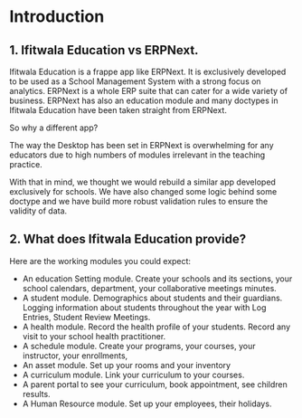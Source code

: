 <!-- add-breadcrumbs -->
# Introduction

## 1. Ifitwala Education vs ERPNext.  

Ifitwala Education is a frappe app like ERPNext. It is exclusively developed to be used as a School Management System with a strong focus on analytics.  ERPNext is a whole ERP suite that can cater for a wide variety of business.  ERPNext has also an education module and many doctypes in Ifitwala Education have been taken straight from ERPNext.

<p> So why a different app? </p>

The way the Desktop has been set in ERPNext is overwhelming for any educators due to high numbers of modules irrelevant in the teaching practice.  

With that in mind, we thought we would rebuild a similar app developed exclusively for schools.  We have also changed some logic behind some doctype and we have build more robust validation rules to ensure the validity of data.

## 2.  What does Ifitwala Education provide?

Here are the working modules you could expect:

* An education Setting module.  Create your schools and its sections, your school calendars, department, your collaborative meetings minutes.  
* A student module.  Demographics about students and their guardians. Logging information about students throughout the year with Log Entries, Student Review Meetings.  
* A health module.  Record the health profile of your students.  Record any visit to your school health practitioner.
* A schedule module.  Create your programs, your courses, your instructor, your enrollments,
* An asset module.  Set up your rooms and your inventory
* A curriculum module.  Link your curriculum to your courses.
* A parent portal to see your curriculum, book appointment, see children results.
* A Human Resource module.  Set up your employees, their holidays.
